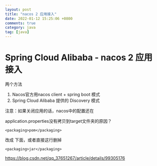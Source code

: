 ```yaml
---
layout: post
title: "nacos 2 应用接入"
date: 2022-01-12 15:25:06 +0800
comments: true
category: java
tag: [java]
---
```




#  Spring Cloud Alibaba - nacos 2 应用接入
两个方法

1. Nacos官方用nacos client + spring boot 模式
2. Spring Cloud Alibaba 提供的 Discovery 模式

注意：如果关闭应用的话，nacos中的配置还在





application.properties没有拷贝到target文件夹的原因？

```
<packaging>pom</packaging>
```
改成 下面，或者直接这行删掉
```
<packaging>jar</packaging>
```

https://blog.csdn.net/qq_37651267/article/details/99305176




